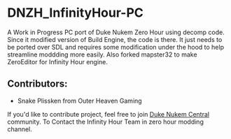 # DNZH_InfinityHour-PC

A Work in Progress PC port of Duke Nukem Zero Hour using decomp code. Since it modified version of Build Engine, the code is there. It just needs to be ported over SDL and requires some modification under the hood to help streamline moddding more easily. Also forked mapster32 to make ZeroEditor for Infinity Hour engine.

## Contributors:

- Snake Plissken from Outer Heaven Gaming

If you'd like to contribute project, feel free to join [Duke Nukem Central](https://discord.gg/VMBfuXjFga) community. 
To Contact the Infinity Hour Team in zero hour modding channel.
